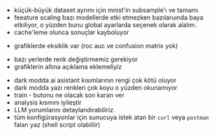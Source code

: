 + küçük-büyük dataset ayrımı için mnist'in subsample'ı ve tamamı
+ feeature scaling bazı modellerde etki etmezken bazılaruında baya etkiliyor, o yüzden bunu global ayarlarda seçenek olarak alalım.
+ cache'leme olunca sonuçlar kayboluyor
- grafiklerde eksiklik var (roc auc ve confusion matrix yok)
+ bazı yerlerde renk değiştirmemiz gerekiyor
+ grafiklerin altına açıklama eklemeliyiz

- dark modda ai asistant kısımlarının rengi çok kötü oluyor
- dark modda yazı renkleri çok koyu o yüzden okunamıyor
- train - butonu ne olacak son kararı ver
- analysis kısmını iyileştir
- LLM yorumlarını detaylandırabiliriz.
- tüm konfigürasyonlar için sunucuya istek atan bir `curl` veya `postman` falan yaz (shell script olabiliir)
